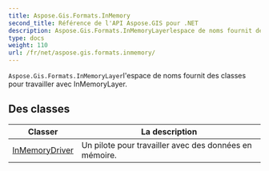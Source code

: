 ```yaml
---
title: Aspose.Gis.Formats.InMemory
second_title: Référence de l'API Aspose.GIS pour .NET
description: Aspose.Gis.Formats.InMemoryLayerlespace de noms fournit des classes pour travailler avec InMemoryLayer.
type: docs
weight: 110
url: /fr/net/aspose.gis.formats.inmemory/
---
```

`Aspose.Gis.Formats.InMemoryLayer`l'espace de noms fournit des classes pour travailler avec InMemoryLayer.

## Des classes

| Classer | La description |
| --- | --- |
| [InMemoryDriver](./inmemorydriver/) | Un pilote pour travailler avec des données en mémoire. |


